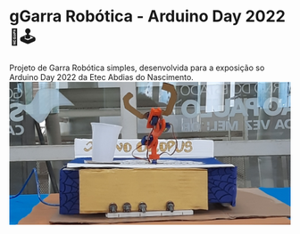 # gGarra Robótica - Arduino Day 2022 🦾🕹️

Projeto de Garra Robótica simples, desenvolvida para a exposição so Arduino Day 2022 da Etec Abdias do Nascimento.
 ![Foto da garra robótica, feita de material laranja](/assets/arduino_stand.png)
